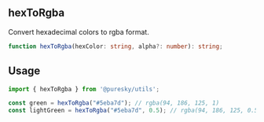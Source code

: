 ## hexToRgba
Convert hexadecimal colors to rgba format.

```typescript
function hexToRgba(hexColor: string, alpha?: number): string;
```

## Usage
```typescript
import { hexToRgba } from '@puresky/utils';

const green = hexToRgba("#5eba7d"); // rgba(94, 186, 125, 1)
const lightGreen = hexToRgba("#5eba7d", 0.5); // rgba(94, 186, 125, 0.5)
```